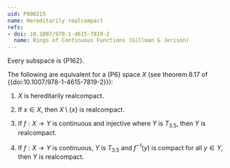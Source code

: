 ```yaml
---
uid: P000215
name: Hereditarily realcompact
refs:
- doi: 10.1007/978-1-4615-7819-2
  name: Rings of Continuous Functions (Gillman & Jerison)
---
```


Every subspace is {P162}. 

The following are equivalent for a {P6} space $X$ (see theorem 8.17 of {{doi:10.1007/978-1-4615-7819-2}}):

1. $X$ is hereditarily realcompact.

2. If $x\in X$, then $X\setminus \{x\}$ is realcompact.

3. If $f:X\to Y$ is continuous and injective where $Y$ is $T_{3.5}$, then $Y$ is realcompact.

4. If $f:X\to Y$ is continuous, $Y$ is $T_{3.5}$ and $f^{-1}(y)$ is compact for all $y\in Y$, then $Y$ is realcompact.
